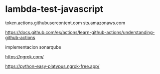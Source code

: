 # lambda-test-javascript
token.actions.githubusercontent.com
sts.amazonaws.com

https://docs.github.com/es/actions/learn-github-actions/understanding-github-actions

implementacion sonarqube

https://ngrok.com/

https://python-easy-platypus.ngrok-free.app/